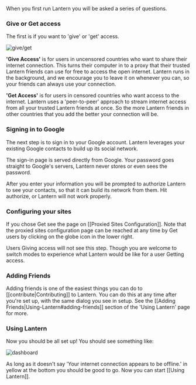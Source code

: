 When you first run Lantern you will be asked a series of questions.

### Give or Get access

The first is if you want to 'give' or 'get' access.

![give/get](https://www.evernote.com/shard/s209/sh/72480b8b-2259-4eef-836b-1982a800bc31/71a941bce6482c90d2d66dcf21db57a8/deep/0/Lantern.png)

**'Give Access'** is for users in uncensored countries who want to share their internet connection. This turns their computer in to a proxy that their trusted Lantern friends can use for free to access the open internet. Lantern runs in the background, and we encourage you to leave it on whenever you can, so your friends can always use your connection.

**'Get Access'** is for users in censored countries who want access to the internet. Lantern uses a 'peer-to-peer' approach to stream internet access from all your trusted Lantern friends at once. So the more Lantern friends in other countries that you add the better your connection will be.

### Signing in to Google

The next step is to sign in to your Google account. Lantern leverages your existing Google contacts to build up its social network.

The sign-in page is served directly from Google. Your password goes straight to Google's servers, Lantern never stores or even sees the password. 

After you enter your information you will be prompted to authorize Lantern to see your contacts, so that it can build its network from them. Hit authorize, or Lantern will not work properly.

### Configuring your sites

If you chose Get see the page on [[Proxied Sites Configuration]]. Note that the proxied sites configuration page can be reached at any time by Get users by clicking on the globe icon in the lower right.

Users Giving access will not see this step. Though you are welcome to switch modes to experience what Lantern would be like for a user Getting access. 

### Adding Friends

Adding friends is one of the easiest things you can do to [[contribute|Contributing]] to Lantern. You can do this at any time after you're set up, with the same dialog you see in setup. See the [[Adding Friends|Using-Lantern#adding-friends]] section of the 'Using Lantern' page for more.

### Using Lantern

Now you should be all set up! You should see something like:

![dashboard](https://www.evernote.com/shard/s209/sh/cd36738e-f945-4152-88f6-f9a99c28c7e8/6ab833d3c39326a9e0eb466c925c8611/deep/0/Lantern.png)

As long as it doesn't say 'Your internet connection appears to be offline.' in yellow at the bottom you should be good to go. Now you can start [[Using Lantern]].